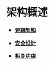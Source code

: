 # 架构概述<a name="ZH-CN_TOPIC_0000002293119525"></a>

-   **[逻辑架构](逻辑架构.md)**  

-   **[安全设计](安全设计.md)**  

-   **[相关约束](相关约束.md)**  

